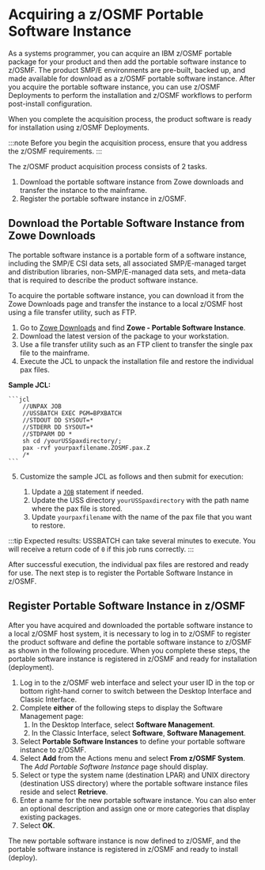 # Acquiring a z/OSMF Portable Software Instance

As a systems programmer, you can acquire an IBM z/OSMF portable package for your product and then add the portable software instance to z/OSMF. The product SMP/E environments are pre-built, backed up, and made available for download as a z/OSMF portable software instance. After you acquire the portable software instance, you can use z/OSMF Deployments to perform the installation and z/OSMF workflows to perform post-install configuration.

When you complete the acquisition process, the product software is ready for installation using z/OSMF Deployments.

:::note
Before you begin the acquisition process, ensure that you address the z/OSMF requirements.
:::

The z/OSMF product acquisition process consists of 2 tasks.

1. Download the portable software instance from Zowe downloads and transfer the instance to the mainframe.
2. Register the portable software instance in z/OSMF.

## Download the Portable Software Instance from Zowe Downloads

The portable software instance is a portable form of a software instance, including the SMP/E CSI data sets, all associated SMP/E-managed target and distribution libraries, non-SMP/E-managed data sets, and meta-data that is required to describe the product software instance.

To acquire the portable software instance, you can download it from the Zowe Downloads page and transfer the instance to a local z/OSMF host using a file transfer utility, such as FTP.

1. Go to [Zowe Downloads](https://www.zowe.org/download.html) and find **Zowe - Portable Software Instance**.
2. Download the latest version of the package to your workstation.
3. Use a file transfer utility such as an FTP client to transfer the single pax file to the mainframe.
4. Execute the JCL to unpack the installation file and restore the individual pax files. 

**Sample JCL:**

    ```jcl
        //UNPAX JOB 
        //USSBATCH EXEC PGM=BPXBATCH
        //STDOUT DD SYSOUT=*
        //STDERR DD SYSOUT=*
        //STDPARM DD *
        sh cd /yourUSSpaxdirectory/;
        pax -rvf yourpaxfilename.ZOSMF.pax.Z
        /*
    ```

5. Customize the sample JCL as follows and then submit for execution:

    1. Update a [`JOB`](https://www.ibm.com/docs/en/zos/2.5.0?topic=reference-job-statement) statement if needed.
    2. Update the USS directory `yourUSSpaxdirectory` with the path name where the pax file is stored.
    3. Update `yourpaxfilename` with the name of the pax file that you want to restore.

:::tip Expected results:
USSBATCH can take several minutes to execute. You will receive a return code of `0` if this job runs correctly.
:::

After successful execution, the individual pax files are restored and ready for use. The next step is to register the Portable Software Instance in z/OSMF.

## Register Portable Software Instance in z/OSMF

After you have acquired and downloaded the portable software instance to a local z/OSMF host system, it is necessary to log in to z/OSMF to register the product software and define the portable software instance to z/OSMF as shown in the following procedure. When you complete these steps, the portable software instance is registered in z/OSMF and ready for installation (deployment).

1. Log in to the z/OSMF web interface and select your user ID in the top or bottom right-hand corner to switch between the Desktop Interface and Classic Interface.
2. Complete **either** of the following steps to display the Software Management page:
    1. In the Desktop Interface, select **Software Management**.
    2. In the Classic Interface, select **Software**, **Software Management**.
3. Select **Portable Software Instances** to define your portable software instance to z/OSMF.
4. Select **Add** from the Actions menu and select **From z/OSMF System**. The _Add Portable Software Instance_ page should display.
5. Select or type the system name (destination LPAR) and UNIX directory (destination USS directory) where the portable software instance files reside and select **Retrieve**.
6. Enter a name for the new portable software instance. You can also enter an optional description and assign one or more categories that display existing packages.
7. Select **OK**.

The new portable software instance is now defined to z/OSMF, and the portable software instance is registered in z/OSMF and ready to install (deploy).
